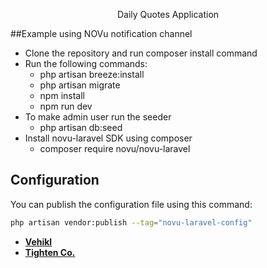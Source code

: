 <p align="center">Daily Quotes Application</p>


##Example using NOVu notification channel

- Clone the repository and run composer install command
- Run the following commands:
    - php artisan breeze:install
    - php artisan migrate
    - npm install
    - npm run dev
 - To make admin user run the seeder
    - php artisan db:seed
 - Install novu-laravel SDK using composer
    - composer require novu/novu-laravel

## Configuration
You can publish the configuration file using this command:

```bash
php artisan vendor:publish --tag="novu-laravel-config"
```



- **[Vehikl](https://vehikl.com/)**
- **[Tighten Co.](https://tighten.co)**


